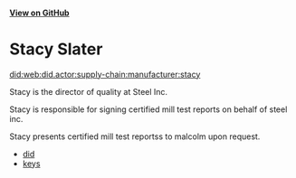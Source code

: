 #### [View on GitHub](https://github.com/w3c-ccg/did.actor/tree/master/supply-chain/manufacturer/stacy/)

# Stacy Slater

[did:web:did.actor:supply-chain:manufacturer:stacy](https://did-web.web.app/api/v1/identifiers/did:web:did.actor:supply-chain:manufacturer:stacy)

Stacy is the director of quality at Steel Inc.

Stacy is responsible for signing certified mill test reports on behalf of steel inc.

Stacy presents certified mill test reportss to malcolm upon request.

- [did](./did.json)
- [keys](./keys.json)
